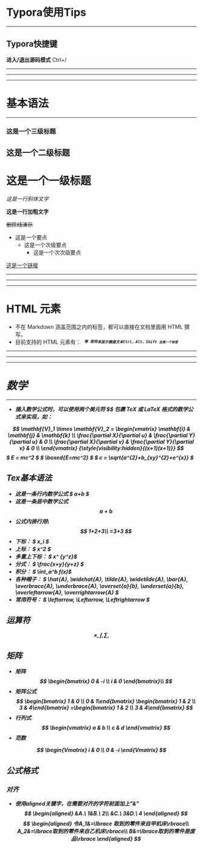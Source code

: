 # Typora使用Tips
***
## Typora快捷键
**进入/退出源码模式**		 Ctrl+/











***
***
***
# 基本语法

***

### 这是一个三级标题

## 这是一个二级标题

# 这是一个一级标题



*这是一行斜体文字*

**这是一行加粗文字**

~~删除线演示~~



* 这是一个要点
  * 这是一个次级要点
  	* 这是一个次次级要点	



[这是一个链接](https://www.bilibili.com/)








***
***
***
# HTML 元素
* 不在 Markdown 涵盖范围之内的标签，都可以直接在文档里面用 HTML 撰写。
* 目前支持的 HTML 元素有：<kbd> <b> <i> <em> <sup> <sub> 等 
使用<kbd>来显示键盘文本<kbd>Ctrl</kbd>，<kbd>Alt</kbd>，<kbd>Shift</kbd>
`这是一个标签`









***
***
***
# 数学

***

* 插入数学公式时，可以使用两个美元符 $$ 包裹 TeX 或 LaTeX 格式的数学公式来实现，如：


$$
\mathbf{V}_1 \times \mathbf{V}_2 =  \begin{vmatrix} 
\mathbf{i} & \mathbf{j} & \mathbf{k} \\
\frac{\partial X}{\partial u} &  \frac{\partial Y}{\partial u} & 0 \\
\frac{\partial X}{\partial v} &  \frac{\partial Y}{\partial v} & 0 \\
\end{vmatrix}
{\style{visibility:hidden}{(x+1)(x+1)}}
$$
$ E = mc^2 $
$ \boxed{E=mc^2} $
$ c = \sqrt{a^{2}+b_{xy}^{2}+e^{x}} $



## Tex基本语法
*	这是一条行内数学公式 $ a+b $
*	这是一条居中数学公式
$$
a+b
$$
*	公式内换行用\\\
$$
1+2+3\\
	=3+3
$$
*	下标：				$ x_i $
*	上标：				$ x^2 $
*	多重上下标：     $ x^ {y^z}$
*	分式：				$ \frac{x+y}{y+z} $
*	积分：				$ \int_a^b f(x)$
*	各种帽子：		$ \hat{A}, \widehat{A}, \tilde{A}, \widetilde{A}, \bar{A}, \overbrace{A}, \underbrace{A}, \overset{a}{b}, \underset{a}{b}, \overleftarrow{A}, \overrightarrow{A} $
*	常用符号：		$ \leftarrow, \Leftarrow, \Leftrightarrow $


## 运算符
$$
\times, \int, \sum,
$$




 ## 矩阵

*	矩阵
$$
\begin{bmatrix} 0 & -i \\ i & 0 \end{bmatrix}\\
$$
*	矩阵公式
$$
\begin{bmatrix} 1 & 0 \\ 0 & 1\end{bmatrix}
\begin{bmatrix} 1 & 2 \\ 3 & 4\end{bmatrix}
=\begin{bmatrix} 1 & 2 \\ 3 & 4\end{bmatrix}
$$
*	行列式
$$
\begin{vmatrix} a & b \\ c & d \end{vmatrix}
$$
*	范数

$$
\begin{Vmatrix} i & 0 \\ 0 & -i \end{Vmatrix}
$$


## 公式格式
### 对齐
*	使用aligned关键字，在需要对齐的字符前面加上"&"
$$
\begin{aligned}
&A.\ 1&B.\ 2\\
&C.\ 3&D.\ 4
\end{aligned}
$$
$$
\begin{aligned}
令A_1&=\lbrace 取到的零件来自甲机床\rbrace\\ A_2&=\lbrace取到的零件来自乙机床\rbrace\\ B&=\lbrace取到的零件是废品\rbrace 
\end{aligned}
$$